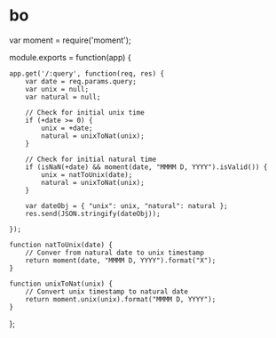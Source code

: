 # bo
var moment = require('moment');

module.exports = function(app) {

    app.get('/:query', function(req, res) {
        var date = req.params.query;
        var unix = null;
        var natural = null;
        
        // Check for initial unix time
        if (+date >= 0) {
            unix = +date;
            natural = unixToNat(unix);
        } 
        
        // Check for initial natural time
        if (isNaN(+date) && moment(date, "MMMM D, YYYY").isValid()) {
            unix = natToUnix(date);
            natural = unixToNat(unix);
        }
        
        var dateObj = { "unix": unix, "natural": natural };
        res.send(JSON.stringify(dateObj));
        
    });
    
    function natToUnix(date) {
        // Conver from natural date to unix timestamp
        return moment(date, "MMMM D, YYYY").format("X");
    }
    
    function unixToNat(unix) {
        // Convert unix timestamp to natural date
        return moment.unix(unix).format("MMMM D, YYYY");
    }
    
    
    
};
